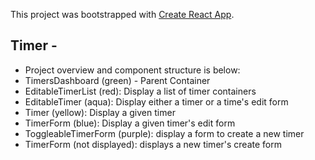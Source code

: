 This project was bootstrapped with [Create React App](https://github.com/facebookincubator/create-react-app).

## Timer -

- Project overview and component structure is below:
-  TimersDashboard (green) - Parent Container
-  EditableTimerList (red): Display a list of timer containers
-  EditableTimer (aqua): Display either a timer or a time's edit form
-  Timer (yellow): Display a given timer
-  TimerForm (blue): Display a given timer's edit form
-  ToggleableTimerForm (purple): display a form to create a new timer
-  TimerForm (not displayed): displays a new timer's create form
